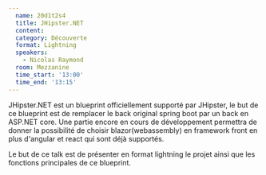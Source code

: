 ```yaml
---
  name: 20d1t2s4
  title: JHipster.NET
  content:
  category: Découverte
  format: Lightning
  speakers: 
    - Nicolas Raymond
  room: Mezzanine
  time_start: '13:00'
  time_end: '13:15'
---
```

JHipster.NET est un blueprint officiellement supporté par JHipster, le but de ce blueprint est de remplacer le back original spring boot par un back en ASP.NET core. Une partie encore en cours de développement permettra de donner la possibilité de choisir blazor(webassembly) en framework front en plus d'angular et react qui sont déjà supportés.

Le but de ce talk est de présenter en format lightning le projet ainsi que les fonctions principales de ce blueprint.
